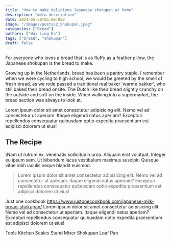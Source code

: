 ```yaml
---
title: "How to make delicious Japanese shokupan at home"
description: "meta description"
date: 2024-05-30T05:00:00Z
image: "/images/posts/2_Shokupan.jpeg"
categories: ["Bread"]
authors: ["Wai Ling Ko"]
tags: ["bread", "shokupan"]
draft: false
---
```

For everyone who loves a bread that is as fluffy as a feather pillow, the Japanese shokupan is the bread to make.

Growing up in the Netherlands, bread has been a pantry staple. I remember when we were cycling to high school, we would be greeted by the smell of fresh bread, as we rode passed a traditional real baker 'warme bakker', who still baked their bread onsite. The Dutch like their bread slightly crunchy on the outside and soft on the inside. When walking into a supermarket, the bread section was always to look at.

Lorem ipsum dolor sit amet consectetur adipisicing elit. Nemo vel ad consectetur ut aperiam. Itaque eligendi natus aperiam? Excepturi repellendus consequatur quibusdam optio expedita praesentium est adipisci dolorem ut eius!

## The Recipe

\Nam ut rutrum ex, venenatis sollicitudin urna. Aliquam erat volutpat. Integer eu ipsum sem. Ut bibendum lacus vestibulum maximus suscipit. Quisque vitae nibh iaculis neque blandit euismod.

> Lorem ipsum dolor sit amet consectetur adipisicing elit. Nemo vel ad consectetur ut aperiam. Itaque eligendi natus aperiam? Excepturi repellendus consequatur quibusdam optio expedita praesentium est adipisci dolorem ut eius!

Just one cookbook <https://www.justonecookbook.com/japanese-milk-bread-shokupan/>
Lorem ipsum dolor sit amet consectetur adipisicing elit. Nemo vel ad consectetur ut aperiam. Itaque eligendi natus aperiam? Excepturi repellendus consequatur quibusdam optio expedita praesentium est adipisci dolorem ut eius!

Tools
Kitchen Scales
Stand Mixer
Shokupan Loaf Pan